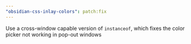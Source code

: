 ```yaml
---
"obsidian-css-inlay-colors": patch:fix
---
```


Use a cross-window capable version of `instanceof`, which fixes the color picker not working in pop-out windows
